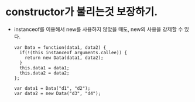 # constructor가 불리는것 보장하기. 
  * instanceof를 이용해서 new를 사용하지 않았을 때도, new의 사용을 강제할 수 있다.

        var Data = function(data1, data2) {
          if(!(this instanceof arguments.callee)) {
            return new Data(data1, data2);
          }
          this.data1 = data1;
          this.data2 = data2;
        };

        var data1 = Data("d1", "d2");
        var data2 = new Data("d3", "d4");

